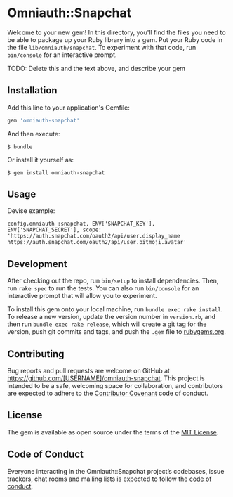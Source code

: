 # Omniauth::Snapchat

Welcome to your new gem! In this directory, you'll find the files you need to be able to package up your Ruby library into a gem. Put your Ruby code in the file `lib/omniauth/snapchat`. To experiment with that code, run `bin/console` for an interactive prompt.

TODO: Delete this and the text above, and describe your gem

## Installation

Add this line to your application's Gemfile:

```ruby
gem 'omniauth-snapchat'
```

And then execute:

    $ bundle

Or install it yourself as:

    $ gem install omniauth-snapchat

## Usage

Devise example:

    config.omniauth :snapchat, ENV['SNAPCHAT_KEY'], ENV['SNAPCHAT_SECRET'], scope: 'https://auth.snapchat.com/oauth2/api/user.display_name https://auth.snapchat.com/oauth2/api/user.bitmoji.avatar'

## Development

After checking out the repo, run `bin/setup` to install dependencies. Then, run `rake spec` to run the tests. You can also run `bin/console` for an interactive prompt that will allow you to experiment.

To install this gem onto your local machine, run `bundle exec rake install`. To release a new version, update the version number in `version.rb`, and then run `bundle exec rake release`, which will create a git tag for the version, push git commits and tags, and push the `.gem` file to [rubygems.org](https://rubygems.org).

## Contributing

Bug reports and pull requests are welcome on GitHub at https://github.com/[USERNAME]/omniauth-snapchat. This project is intended to be a safe, welcoming space for collaboration, and contributors are expected to adhere to the [Contributor Covenant](http://contributor-covenant.org) code of conduct.

## License

The gem is available as open source under the terms of the [MIT License](https://opensource.org/licenses/MIT).

## Code of Conduct

Everyone interacting in the Omniauth::Snapchat project’s codebases, issue trackers, chat rooms and mailing lists is expected to follow the [code of conduct](https://github.com/[USERNAME]/omniauth-snapchat/blob/master/CODE_OF_CONDUCT.md).
